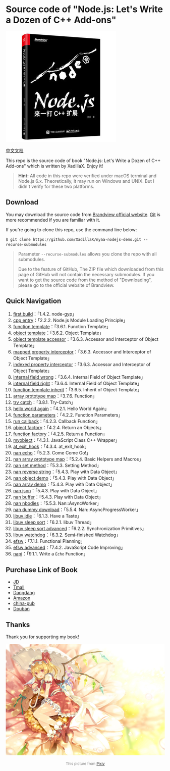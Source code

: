 # Source code of "Node.js: Let's Write a Dozen of C++ Add-ons"

![Cover](cover.jpg)

[中文文档](README.md)

This repo is the source code of book "Node.js: Let's Write a Dozen of C++ Add-ons" which is written by XadillaX. Enjoy
it!

> **Hint:** All code in this repo were verified under macOS terminal and Node.js 6.x. Theoretically, it may run on
> Windows and UNIX. But I didn't verify for these two platforms.

## Download

You may download the source code from [Brandview official website](http://www.broadview.com.cn/). [Git](https://git-scm.com/) is more recommended if you are familiar with it.

If you're going to clone this repo, use the command line below:

```shell
$ git clone https://github.com/XadillaX/nyaa-nodejs-demo.git --recurse-submodules
```

> Parameter `--recurse-submodules` allows you clone the repo with all submodules.
>
> Due to the feature of GitHub, The ZIP file which downloaded from this page of GitHub will not contain the necessary
> submodules. If you want to get the source code from the method of "Downloading", please go to the official website of
> Brandview.

## Quick Navigation

1. [first build](1.%20first%20build)：「1.4.2. node-gyp」
2. [cpp entry](2.%20cpp%20entry)：「2.2.2. Node.js Module Loading Principle」
3. [function template](3.%20function%20template)：「3.6.1. Function Template」
4. [object template](4.%20object%20template)：「3.6.2. Object Template」
5. [object template accessor](5.%20object%20template%20accessor)：「3.6.3. Accessor and Interceptor of Object Template」
6. [mapped property interceptor](6.%20mapped%20property%20interceptor)：「3.6.3. Accessor and Interceptor of Object Template」
7. [indexed property interceptor](7.%20indexed%20property%20interceptor)：「3.6.3. Accessor and Interceptor of Object Template」
8. [internal field wrong](8.%20internal%20field%20wrong)：「3.6.4. Internal Field of Object Template」
9. [internal field right](9.%20internal%20field%20right)：「3.6.4. Internal Field of Object Template」
10. [function template inherit](10.%20function%20template%20inherit)：「3.6.5. Inherit of Object Template」
11. [array prototype map](11.%20array%20prototype%20map)：「3.7.6. Function」
12. [try catch](12.%20try%20catch)：「3.8.1. Try-Catch」
13. [hello world again](13.%20hello%20world%20again)：「4.2.1. Hello World Again」
14. [function parameters](14.%20function%20parameters)：「4.2.2. Function Parameters」
15. [run callback](15.%20run%20callback)：「4.2.3. Callback Function」
16. [object factory](16.%20object%20factory)：「4.2.4. Return an Objects」
17. [function factory](17.%20function%20factory)：「4.2.5. Return a Function」
18. [myobject](18.%20myobject)：「4.3.1. JavaScript Class C++ Wrapper」
19. [at_exit_hook](19.%20at_exit_hook)：「4.3.4. at_exit_hook」
20. [nan echo](20.%20nan%20echo)：「5.2.3. Come Come Go!」
21. [nan array prototype map](21.%20nan%20array%20prototype%20map)：「5.2.4. Basic Helpers and Macros」
22. [nan set method](22.%20nan%20set%20method)：「5.3.3. Setting Method」
23. [nan reverse string](23.%20nan%20reverse%20string)：「5.4.3. Play with Data Object」
24. [nan object demo](24.%20nan%20object%20demo)：「5.4.3. Play with Data Object」
25. [nan array demo](25.%20nan%20array%20demo)：「5.4.3. Play with Data Object」
26. [nan json](26.%20nan%20json)：「5.4.3. Play with Data Object」
27. [nan buffer](27.%20nan%20buffer)：「5.4.3. Play with Data Object」
28. [nan nbodies](28.%20nan%20nbodies)：「5.5.3. Nan::AsyncWorker」
29. [nan dummy download](29.%20nan%20dummy%20download)：「5.5.4. Nan::AsyncProgressWorker」
30. [libuv idle](30.%20libuv%20idle)：「6.1.3. Have a Taste」
31. [libuv sleep sort](31.%20libuv%20sleep%20sort)：「6.2.1. libuv Thread」
32. [libuv sleep sort advanced](32.%20libuv%20sleep%20sort%20advanced)：「6.2.2. Synchronization Primitives」
33. [libuv watchdog](33.%20libuv%20watchdog)：「6.3.2. Semi-finished Watchdog」
34. [efsw](34.%20efsw)：「7.1.1. Functional Planning」
35. [efsw advanced](https://github.com/XadillaX/node-efsw/tree/85cc5b816c3e04b4df92f63592f5e9ce99808418)：「7.4.2. JavaScript Code Improving」
36. [napi](36.%20napi)：「9.1.1. Write a `Echo` Function」

## Purchase Link of Book

+ [JD](https://item.jd.com/12380404.html)
+ [Tmall](https://detail.tmall.com/item.htm?id=571628730908&cat_id=2)
+ [Dangdang](http://product.dangdang.com/25291814.html)
+ [Amazon](https://www.amazon.cn/dp/B07DL8GHQC/ie=UTF8&qid=1528969734)
+ [china-pub](http://product.china-pub.com/8039217)
+ [Douban](https://book.douban.com/subject/30247892/)

## Thanks

Thank you for supporting my book!

![フランドール・スカーレット](flandre.jpg)

<center><font color="gray"><small>This picture from <a target="_blank" href="https://www.pixiv.net/member_illust.php?mode=medium&illust_id=35873732">Pixiv</a></small></font></center>
